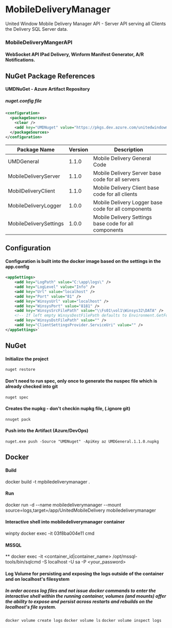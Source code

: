 # MobileDeliveryManager
United Window Mobile Delivery Manager API - Server API serving all Clients the Delivery SQL Server data.
### MobileDeliveryMangerAPI
#### WebSocket API IPad Delivery, Winform Manifest Generator, A/R Notifications.

## NuGet Package References
#### UMDNuGet - Azure Artifact Repository
##### nuget.config file
```xml
<configuration>
  <packageSources>
    <clear />
    <add key="UMDNuget" value="https://pkgs.dev.azure.com/unitedwindowmfg/1e4fcdac-b7c9-4478-823a-109475434848/_packaging/UMDNuget/nuget/v3/index.json" />
  </packageSources>
</configuration>
```

Package Name            | Version   | Description
--------------------    | -------   | -----------
UMDGeneral              | 1.1.0     | Mobile Delivery General Code
MobileDeliveryServer    | 1.1.0     | Mobile Delivery Server base code for all servers
MobilDeliveryClient     | 1.1.0     | Mobile Delivery Client base code for all clients
MobileDeliveryLogger    | 1.0.0     | Mobile Delivery Logger base code for all components
MobileDeliverySettings  | 1.0.0     | Mobile Delivery Settings base code for all components

    
## Configuration
#### Configuration is built into the docker image based on the settings in the app.config

```xml
<appSettings>
    <add key="LogPath" value="C:\app\logs\" />
    <add key="LogLevel" value="Info" />
    <add key="Url" value="localhost" />
    <add key="Port" value="81" />
    <add key="WinsysUrl" value="localhost" />
    <add key="WinsysPort" value="8181" />
    <add key="WinsysSrcFilePath" value="\\Fs01\vol1\Winsys32\DATA" />
    <!-- If left empty WinsysDestFilePath defaults to Environment.GetFolderPath(Environment.SpecialFolder.Desktop)-->
    <add key="WinsysDstFilePath" value="" />
    <add key="ClientSettingsProvider.ServiceUri" value="" />
</appSettings>`
```


## NuGet

#### Initialize the project
`nuget restore`
#### Don't need to run spec, only once to generate the nuspec file which is already checked into git
`nuget spec`
#### Creates the nupkg - don't checkin nupkg file, (.ignore git)
`nnuget pack`
#### Push into the Artifact (Azure/DevOps)
`nuget.exe push -Source "UMDNuget" -ApiKey az UMDGeneral.1.1.0.nupkg`



## Docker

#### Build
docker build -t mpbiledeliverymanager .

#### Run
docker run -d --name mobiledeliverymanager --mount source=logs,target=/app/UnitedMobileDelivery  mobiledeliverymanager

#### Interactive shell into mobiledeliverymanager container
winpty docker exec -it 03f8ba004e11 cmd

#### MSSQL
** docker exec -it <container_id|container_name> /opt/mssql-tools/bin/sqlcmd -S localhost -U sa -P <your_password>

#### Log Volume for persisting and exposing the logs outside of the container and on localhost's filesystem
##### In order access log files and not issue docker commands to enter the interactive shell within the running container, volumes (and mounts) offer the ability to expose and persist across restarts and rebuilds on the localhost's file system.
`docker volume create logs`
`docker volume ls`
`docker volume inspect logs`
